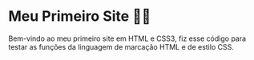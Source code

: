 # Meu Primeiro Site :man_student:

 

Bem-vindo ao meu primeiro site em HTML e CSS3, fiz esse código para testar as funções da linguagem de marcação HTML e de estilo CSS.
